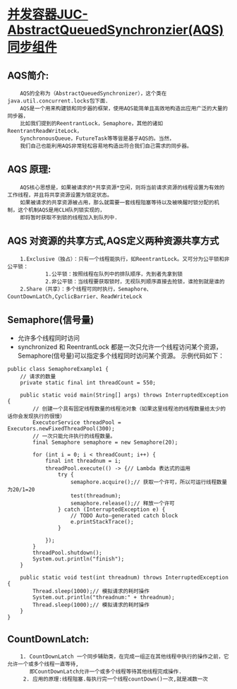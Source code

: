 # [并发容器JUC-AbstractQueuedSynchronzier(AQS)同步组件](https://blog.csdn.net/qq_34337272/article/details/83655291)

## AQS简介:
        AQS的全称为（AbstractQueuedSynchronizer），这个类在java.util.concurrent.locks包下面.
        AQS是一个用来构建锁和同步器的框架，使用AQS能简单且高效地构造出应用广泛的大量的同步器，
        比如我们提到的ReentrantLock，Semaphore，其他的诸如ReentrantReadWriteLock，
        SynchronousQueue，FutureTask等等皆是基于AQS的。当然，
        我们自己也能利用AQS非常轻松容易地构造出符合我们自己需求的同步器。
## AQS 原理:
        AQS核心思想是，如果被请求的*共享资源*空闲，则将当前请求资源的线程设置为有效的工作线程，并且将共享资源设置为锁定状态。
        如果被请求的共享资源被占用，那么就需要一套线程阻塞等待以及被唤醒时锁分配的机制，这个机制AQS是用CLH队列锁实现的，
        即将暂时获取不到锁的线程加入到队列中.
## AQS 对资源的共享方式,AQS定义两种资源共享方式
        1.Exclusive（独占）：只有一个线程能执行，如ReentrantLock。又可分为公平锁和非公平锁：
                1.公平锁：按照线程在队列中的排队顺序，先到者先拿到锁
                2.非公平锁：当线程要获取锁时，无视队列顺序直接去抢锁，谁抢到就是谁的
        2.Share（共享）：多个线程可同时执行，Semaphore、CountDownLatCh,CyclicBarrier、ReadWriteLock 
## Semaphore(信号量)
* 允许多个线程同时访问
* synchronized 和 ReentrantLock 都是一次只允许一个线程访问某个资源，Semaphore(信号量)可以指定多个线程同时访问某个资源。
示例代码如下：
```
public class SemaphoreExample1 {
	// 请求的数量
	private static final int threadCount = 550;

	public static void main(String[] args) throws InterruptedException {
		// 创建一个具有固定线程数量的线程池对象（如果这里线程池的线程数量给太少的话你会发现执行的很慢）
		ExecutorService threadPool = Executors.newFixedThreadPool(300);
		// 一次只能允许执行的线程数量。
		final Semaphore semaphore = new Semaphore(20);

		for (int i = 0; i < threadCount; i++) {
			final int threadnum = i;
			threadPool.execute(() -> {// Lambda 表达式的运用
				try {
					semaphore.acquire();// 获取一个许可，所以可运行线程数量为20/1=20
					test(threadnum);
					semaphore.release();// 释放一个许可
				} catch (InterruptedException e) {
					// TODO Auto-generated catch block
					e.printStackTrace();
				}

			});
		}
		threadPool.shutdown();
		System.out.println("finish");
	}

	public static void test(int threadnum) throws InterruptedException {
		Thread.sleep(1000);// 模拟请求的耗时操作
		System.out.println("threadnum:" + threadnum);
		Thread.sleep(1000);// 模拟请求的耗时操作
	}
}

```
## CountDownLatch:
        1. CountDownLatch 一个同步辅助类，在完成一组正在其他线程中执行的操作之前，它允许一个或多个线程一直等待,
           即CountDownLatch允许一个或多个线程等待其他线程完成操作.
         2. 应用的原理:线程阻塞.每执行完一个线程countDown()一次,就是减数一次
